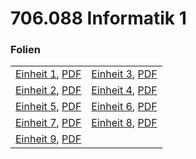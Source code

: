 # 706.088 Informatik 1
### Folien <!-- .slide: style="font-size:0.8em" -->
|      |     |
| ---  | --- |
| [Einheit 1](einheit_01.html), [PDF](pdf/einheit_01.pdf) | [Einheit 3](einheit_03.html), [PDF](pdf/einheit_03.pdf) |
| [Einheit 2](einheit_02.html), [PDF](pdf/einheit_02.pdf) | [Einheit 4](einheit_04.html), [PDF](pdf/einheit_04.pdf) |
| [Einheit 5](einheit_05.html), [PDF](pdf/einheit_05.pdf) | [Einheit 6](einheit_06.html), [PDF](pdf/einheit_06.pdf) |
| [Einheit 7](einheit_07.html), [PDF](pdf/einheit_07.pdf) | [Einheit 8](einheit_08.html), [PDF](pdf/einheit_08.pdf) |
| [Einheit 9](einheit_09.html), [PDF](pdf/einheit_09.pdf) |  | 
